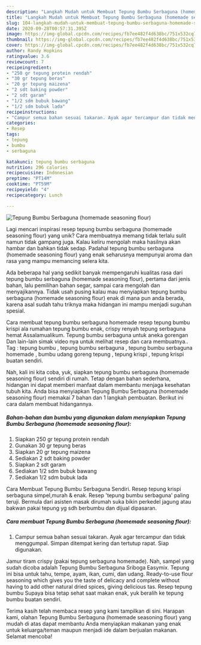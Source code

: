 ```yaml
---
description: "Langkah Mudah untuk Membuat Tepung Bumbu Serbaguna (homemade seasoning flour) yang Lezat"
title: "Langkah Mudah untuk Membuat Tepung Bumbu Serbaguna (homemade seasoning flour) yang Lezat"
slug: 104-langkah-mudah-untuk-membuat-tepung-bumbu-serbaguna-homemade-seasoning-flour-yang-lezat
date: 2020-09-28T00:57:31.395Z
image: https://img-global.cpcdn.com/recipes/fb7ee482f4d638bc/751x532cq70/tepung-bumbu-serbaguna-homemade-seasoning-flour-foto-resep-utama.jpg
thumbnail: https://img-global.cpcdn.com/recipes/fb7ee482f4d638bc/751x532cq70/tepung-bumbu-serbaguna-homemade-seasoning-flour-foto-resep-utama.jpg
cover: https://img-global.cpcdn.com/recipes/fb7ee482f4d638bc/751x532cq70/tepung-bumbu-serbaguna-homemade-seasoning-flour-foto-resep-utama.jpg
author: Randy Hopkins
ratingvalue: 3.6
reviewcount: 7
recipeingredient:
- "250 gr tepung protein rendah"
- "30 gr tepung beras"
- "20 gr tepung maizena"
- "2 sdt baking powder"
- "2 sdt garam"
- "1/2 sdm bubuk bawang"
- "1/2 sdm bubuk lada"
recipeinstructions:
- "Campur semua bahan sesuai takaran. Ayak agar tercampur dan tidak menggumpal. Simpan ditempat kering dan tertutup rapat. Siap digunakan."
categories:
- Resep
tags:
- tepung
- bumbu
- serbaguna

katakunci: tepung bumbu serbaguna 
nutrition: 296 calories
recipecuisine: Indonesian
preptime: "PT14M"
cooktime: "PT59M"
recipeyield: "4"
recipecategory: Lunch

---
```



![Tepung Bumbu Serbaguna (homemade seasoning flour)](https://img-global.cpcdn.com/recipes/fb7ee482f4d638bc/751x532cq70/tepung-bumbu-serbaguna-homemade-seasoning-flour-foto-resep-utama.jpg)

Lagi mencari inspirasi resep tepung bumbu serbaguna (homemade seasoning flour) yang unik? Cara membuatnya memang tidak terlalu sulit namun tidak gampang juga. Kalau keliru mengolah maka hasilnya akan hambar dan bahkan tidak sedap. Padahal tepung bumbu serbaguna (homemade seasoning flour) yang enak seharusnya mempunyai aroma dan rasa yang mampu memancing selera kita.

Ada beberapa hal yang sedikit banyak mempengaruhi kualitas rasa dari tepung bumbu serbaguna (homemade seasoning flour), pertama dari jenis bahan, lalu pemilihan bahan segar, sampai cara mengolah dan menyajikannya. Tidak usah pusing kalau mau menyiapkan tepung bumbu serbaguna (homemade seasoning flour) enak di mana pun anda berada, karena asal sudah tahu triknya maka hidangan ini mampu menjadi suguhan spesial.

Cara membuat tepung bumbu serbaguna homemade resep tepung bumbu krispi ala rumahan tepung bumbu enak, crispy renyah tepung serbaguna hemat Assalamualikum. Tepung bumbu serbaguna untuk aneka gorengan Dan lain-lain simak video nya untuk melihat resep dan cara membuatnya.. Tag : tepung bumbu , tepung bumbu serbaguna , tepung bumbu serbaguna homemade , bumbu udang goreng tepung , tepung krispi , tepung krispi buatan sendiri.


Nah, kali ini kita coba, yuk, siapkan tepung bumbu serbaguna (homemade seasoning flour) sendiri di rumah. Tetap dengan bahan sederhana, hidangan ini dapat memberi manfaat dalam membantu menjaga kesehatan tubuh kita. Anda bisa menyiapkan Tepung Bumbu Serbaguna (homemade seasoning flour) memakai 7 bahan dan 1 langkah pembuatan. Berikut ini cara dalam membuat hidangannya.

<!--inarticleads1-->

##### Bahan-bahan dan bumbu yang digunakan dalam menyiapkan Tepung Bumbu Serbaguna (homemade seasoning flour):

1. Siapkan 250 gr tepung protein rendah
1. Gunakan 30 gr tepung beras
1. Siapkan 20 gr tepung maizena
1. Sediakan 2 sdt baking powder
1. Siapkan 2 sdt garam
1. Sediakan 1/2 sdm bubuk bawang
1. Sediakan 1/2 sdm bubuk lada


Cara Membuat Tepung Bumbu Serbaguna Sendiri. Resep tepung krispi serbaguna simpel,murah &amp; enak. Resep &#39;tepung bumbu serbaguna&#39; paling teruji. Bermula dari asisten masak dirumah suka bikin perkedel jagung atau bakwan pakai tepung yg sdh berbumbu dan dijual dipasaran. 

<!--inarticleads2-->

##### Cara membuat Tepung Bumbu Serbaguna (homemade seasoning flour):

1. Campur semua bahan sesuai takaran. Ayak agar tercampur dan tidak menggumpal. Simpan ditempat kering dan tertutup rapat. Siap digunakan.


Jamur tiram crispy (pakai tepung serbaguna homemade). Nah, sampel yang sudah dicoba adalah Tepung Bumbu Serbaguna Sriboga Easymix. Tepung ini bisa untuk tahu, tempe, ayam, ikan, cumi, dan udang. Ready-to-use flour seasoning which gives you the taste of delicacy and complete without having to add other natural dried spices, giving delicious tas. Resep tepung bumbu Supaya bisa tetap sehat saat makan enak, yuk beralih ke tepung bumbu buatan sendiri. 

Terima kasih telah membaca resep yang kami tampilkan di sini. Harapan kami, olahan Tepung Bumbu Serbaguna (homemade seasoning flour) yang mudah di atas dapat membantu Anda menyiapkan makanan yang enak untuk keluarga/teman maupun menjadi ide dalam berjualan makanan. Selamat mencoba!
